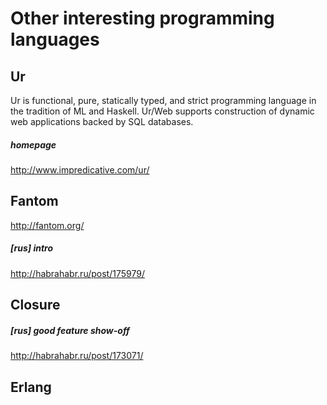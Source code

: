 # Other interesting programming languages


## Ur
Ur is functional, pure, statically typed, and strict programming language in the tradition of ML and Haskell. Ur/Web supports construction of dynamic web applications backed by SQL databases. 
##### homepage
http://www.impredicative.com/ur/


## Fantom
http://fantom.org/
##### [rus] intro
http://habrahabr.ru/post/175979/


## Closure
##### [rus] good feature show-off
http://habrahabr.ru/post/173071/


## Erlang